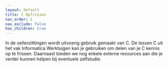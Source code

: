 ```yaml
---
layout: default
title: C Opfrissen
nav_order: 1
nav_exclude: false
has_children: true
---
```


In de oefenzittingen wordt uitvoerig gebruik gemaakt van C.
De lessen C uit het vak Informatica Werktuigen kan je gebruiken om delen van je C kennis op te frissen.
Daarnaast bieden we nog enkele externe resources aan die je verder kunnen helpen bij eventuele zelfstudie.
